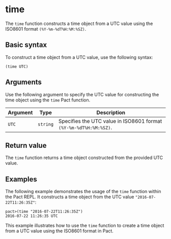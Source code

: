 # time
The `time` function constructs a time object from a UTC value using the ISO8601 format `(%Y-%m-%dT%H:%M:%SZ)`.

## Basic syntax

To construct a time object from a UTC value, use the following syntax:

`(time UTC)`

## Arguments

Use the following argument to specify the UTC value for constructing the time object using the `time` Pact function.

| Argument | Type | Description |
| --- | --- | --- |
| `UTC` | `string` | Specifies the UTC value in ISO8601 format `(%Y-%m-%dT%H:%M:%SZ)`. |

## Return value

The `time` function returns a time object constructed from the provided UTC value.

## Examples

The following example demonstrates the usage of the `time` function within the Pact REPL. It constructs a time object from the UTC value `"2016-07-22T11:26:35Z"`:

```pact
pact>(time "2016-07-22T11:26:35Z")
2016-07-22 11:26:35 UTC
```

This example illustrates how to use the `time` function to create a time object from a UTC value using the ISO8601 format in Pact.
